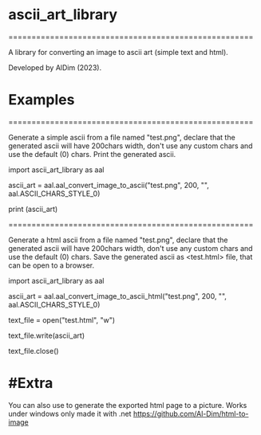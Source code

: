 # ascii_art_library
=====================================================

A library for converting an image to ascii art (simple text and html).

Developed by AlDim (2023).

# Examples
=====================================================

Generate a simple ascii from a file named "test.png", declare that the generated ascii
will have 200chars width, don't use any custom chars and use the default (0) chars.
Print the generated ascii.

import ascii_art_library as aal

ascii_art = aal.aal_convert_image_to_ascii("test.png", 200, "", aal.ASCII_CHARS_STYLE_0)

print (ascii_art)

=====================================================

Generate a html ascii from a file named "test.png", declare that the generated ascii
will have 200chars width, don't use any custom chars and use the default (0) chars.
Save the generated ascii as <test.html> file, that can be open to a browser.

import ascii_art_library as aal

ascii_art = aal.aal_convert_image_to_ascii_html("test.png", 200, "", aal.ASCII_CHARS_STYLE_0)

text_file = open("test.html", "w")

text_file.write(ascii_art)

text_file.close()

#Extra
=====================================================
You can also use <html-to-image> to generate the exported html page to a picture.
Works under windows only made it with .net
https://github.com/Al-Dim/html-to-image
